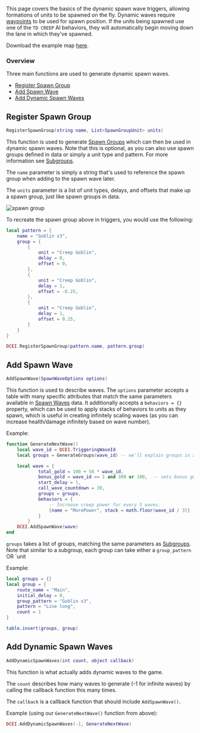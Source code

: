 This page covers the basics of the dynamic spawn wave triggers, allowing formations of units to be spawned on the fly. Dynamic waves require [waypoints](https://wiki.funovus.com/master/Tower-Defense-Feature-Overview#waypoints) to be used for spawn position. If the units being spawned use one of the `TD CREEP` AI behaviors, they will automatically begin moving down the lane in which they've spawned.

Download the example map [here](https://github.com/dctopspin/Wild-Modding/files/3899188/Example_DynamicWaveGeneration.zip).

### Overview

Three main functions are used to generate dynamic spawn waves.

- [Register Spawn Group](#register-spawn-group)
- [Add Spawn Wave](#add-spawn-wave)
- [Add Dynamic Spawn Waves](#add-dynamic-spawn-waves)

## Register Spawn Group
```lua
RegisterSpawnGroup(string name, List<SpawnGroupUnit> units)
```

This function is used to generate [Spawn Groups](https://wiki.funovus.com/master/Tower-Defense-Feature-Overview#spawn-groups) which can then be used in dynamic spawn waves. Note that this is optional, as you can also use spawn groups defined in data or simply a unit type and pattern. For more information see [Subgroups](https://wiki.funovus.com/master/Tower-Defense-Feature-Overview#spawn-waves).

The `name` parameter is simply a string that's used to reference the spawn group when adding to the spawn wave later.

The `units` parameter is a list of unit types, delays, and offsets that make up a spawn group, just like spawn groups in data.

![spawn group](https://user-images.githubusercontent.com/56179276/69764692-2119f480-1126-11ea-987c-eb2e52bc44f4.png)

To recreate the spawn group above in triggers, you would use the following:

```lua
local pattern = {
    name = "Goblin x3",
    group = {
        {
            unit = "Creep Goblin",
            delay = 0,
            offset = 0,
        },
        {
            unit = "Creep Goblin",
            delay = 1,
            offset = -0.25,
        },
        {
            unit = "Creep Goblin",
            delay = 1,
            offset = 0.25,
        }
    }
}

DCEI.RegisterSpawnGroup(pattern.name, pattern.group)
```

## Add Spawn Wave
```lua
AddSpawnWave(SpawnWaveOptions options)
```
This function is used to describe waves. The `options` parameter accepts a table with many specific attributes that match the same parameters available in [Spawn Waves](https://wiki.funovus.com/master/Tower-Defense-Feature-Overview#spawn-groups) data. It additionally accepts a `behaviors = {}` property, which can be used to apply stacks of behaviors to units as they spawn, which is useful in creating infinitely scaling waves (as you can increase health/damage infinitely based on wave number).

Example:
```lua
function GenerateNextWave()
    local wave_id = DCEI.TriggeringWaveId
    local groups = GenerateGroups(wave_id) -- we'll explain groups in a moment, but you'll have to generate them yourself

    local wave = {
            total_gold = 100 + 50 * wave_id, 
            bonus_gold = wave_id == 1 and 300 or 100,  -- sets bonus gold to 300 for 1st wave, 100 for subsequent
            start_delay = 1,
            call_wave_countdown = 30,
            groups = groups,
            behaviors = {
                -- Increase creep power for every 5 waves.
                {name = "MorePower", stack = math.floor(wave_id / 3)}
            }
        }
    DCEI.AddSpawnWave(wave)
end
```

`groups` takes a list of groups, matching the same parameters as [Subgroups](https://wiki.funovus.com/master/Tower-Defense-Feature-Overview#spawn-waves). Note that similar to a subgroup, each group can take either a `group_pattern` OR `unit

Example:
```lua
local groups = {}
local group = {
    route_name = "Main",
    initial_delay = 0,
    group_pattern = "Goblin x3",
    pattern = "Line long",
    count = 1
}

table.insert(groups, group)
```

## Add Dynamic Spawn Waves
```lua
AddDynamicSpawnWaves(int count, object callback)
```

This function is what actually adds dynamic waves to the game.

The `count` describes how many waves to generate (-1 for infinite waves) by calling the callback function this many times.

The `callback` is a callback function that should include `AddSpawnWave()`.

Example (using our `GenerateNextWave()` function from above):
```lua
DCEI.AddDynamicSpawnWaves(-1, GenerateNextWave)
```


